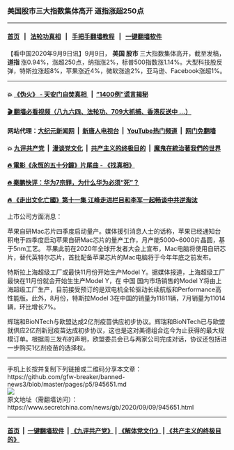 ### 美国股市三大指数集体高开 道指涨超250点
------------------------

#### [首页](https://github.com/gfw-breaker/banned-news3/blob/master/README.md) &nbsp;&nbsp;|&nbsp;&nbsp; [法轮功真相](https://github.com/begood0513/basic/blob/master/README.md)  &nbsp;&nbsp;|&nbsp;&nbsp; [手把手翻墙教程](https://github.com/gfw-breaker/guides/wiki)  &nbsp;&nbsp;|&nbsp;&nbsp; [一键翻墙软件](https://github.com/gfw-breaker/nogfw/blob/master/README.md)  



<div class="article_right" style="fone-color:#000">
 <p>
  【看中国2020年9月9日讯】9月9日，
  <strong>
   <span href="https://www.secretchina.com/news/gb/tag/美国" target="_blank">
    美国
   </span>
   股市
  </strong>
  三大指数集体高开，截至发稿，
  <strong>
   道指
  </strong>
  涨0.94%，涨超250点，纳指涨2%，标普500指数涨1.14%。大型科技股反弹，特斯拉涨超8%，苹果涨近4%，微软涨逾2%，亚马逊、Facebook涨超1%。
  <span id="hideid" name="hideid" style="color:red;display:none;">
   <span href="https://www.secretchina.com">
   </span>
  </span>
 </p>
 <div id="txt-mid1-t21-2017">
  

---

#### 💥 [《伪火》 - 天安门自焚真相 ](http://141.164.51.119:10000/videos/blog/weihuo.html)&nbsp; |&nbsp; [“1400例”谎言揭秘  ](http://141.164.51.119:10000/videos/blog/jiexi1400.html)

#### [ 🎬  翻墙必看视频（八九六四、法轮功、709大抓捕、香港反送中 ...）](https://github.com/gfw-breaker/links/blob/master/banned.md)

#### 网站代理：[大纪元新闻网](http://167.172.10.89:10080/gb/) &nbsp;|&nbsp; [新唐人电视台](http://167.172.10.89:8808/gb/)  &nbsp;|&nbsp; [YouTube热门频道](http://158.247.203.241/youtube.html) &nbsp;|&nbsp; [网门免翻墙](http://158.247.203.241:11000/show.aspx?name=ogHome)

#### 💥 [九评共产党](http://141.164.51.119:10000/videos/res/jiuping/)&nbsp; |&nbsp; [漫谈党文化](http://141.164.51.119:10000/videos/res/mtdwh/)&nbsp; |&nbsp; [共产主义的终极目的](http://141.164.51.119:10000/videos/res/zjmd/)&nbsp; |&nbsp; [魔鬼在統治著我們的世界](http://141.164.51.119:10000/videos/res/TheSpecter/)  

#### [ 🔥  電影《永恆的五十分鐘》片尾曲 - 《找真相》](http://141.164.51.119:10000/videos/news/../legend/index.html)

#### [ 🔥  秦鹏快评：华为7宗罪，为什么华为必须“死”？](http://141.164.51.119:10000/videos/news/qp01.html)

#### [ 🔥  《走出文化亡國》第十一集 江峰走进栏目和李军一起畅谈中共逆淘汰](http://141.164.51.119:10000/videos/news/../res/zcwhwg/index.html)


  </div>
 </div>
 <p>
  上市公司方面消息：
  <span id="hideid" name="hideid" style="color:red;display:none;">
   <span href="https://www.secretchina.com">
   </span>
  </span>
 </p>
 <p>
  苹果自研Mac芯片四季度启动量产。媒体援引消息人士的话称，苹果已经通知台积电于四季度启动苹果自研Mac芯片的量产工作，月产能5000~6000片晶圆，基于5nm工艺。 苹果此前在2020年全球开发者大会上宣布，Mac电脑将使用自研芯片，替代英特尔芯片，首批配备苹果芯片的Mac电脑将于今年年底之前发布。
 </p>
 <p>
  特斯拉上海超级工厂或最快11月份开始生产Model Y。据媒体报道，上海超级工厂最快在11月份就会开始生生产Model Y，在
  <span href="https://www.secretchina.com" target="_blank">
   中国
  </span>
  国内市场销售的Model Y将由上海超级工厂生产，目前接受预订的是双电机全轮驱动长续航版和Performance高性能版。此外，8月份，特斯拉Model 3在中国的销量为11811辆，7月销量为11014辆，环比增长7%。
 </p>
 <p>
  辉瑞和BioNTech与欧盟达成2亿剂疫苗供应初步协议。辉瑞和BioNTech已与欧盟就供应2亿剂新冠疫苗达成初步协议，这也是这对美德组合迄今为止获得的最大规模订单。根据周三发布的声明，欧盟委员会已与两家公司完成对话，协议还包括进一步购买1亿剂疫苗的选择权。
 </p>
 <div id="gtx-trans" style="position: absolute; left: 626px; top: -7.2px;">
  <div class="gtx-trans-icon">
  </div>
 </div>
</div>
<hr/>
手机上长按并复制下列链接或二维码分享本文章：<br/>
https://github.com/gfw-breaker/banned-news3/blob/master/pages/p5/945651.md <br/>
<a href='https://github.com/gfw-breaker/banned-news3/blob/master/pages/p5/945651.md'><img src='https://github.com/gfw-breaker/banned-news3/blob/master/pages/p5/945651.md.png'/></a> <br/>
原文地址（需翻墙访问）：https://www.secretchina.com/news/gb/2020/09/09/945651.html


------------------------
#### [首页](https://github.com/gfw-breaker/banned-news3/blob/master/README.md) &nbsp;|&nbsp; [一键翻墙软件](https://github.com/gfw-breaker/nogfw/blob/master/README.md) &nbsp;| [《九评共产党》](https://github.com/gfw-breaker/9ping.md/blob/master/README.md#九评之一评共产党是什么) | [《解体党文化》](https://github.com/gfw-breaker/jtdwh.md/blob/master/README.md) | [《共产主义的终极目的》](https://github.com/gfw-breaker/gczydzjmd.md/blob/master/README.md)


<img src='http://gfw-breaker.win/banned-news3/pages/p5/945651.md' width='0px' height='0px'/>